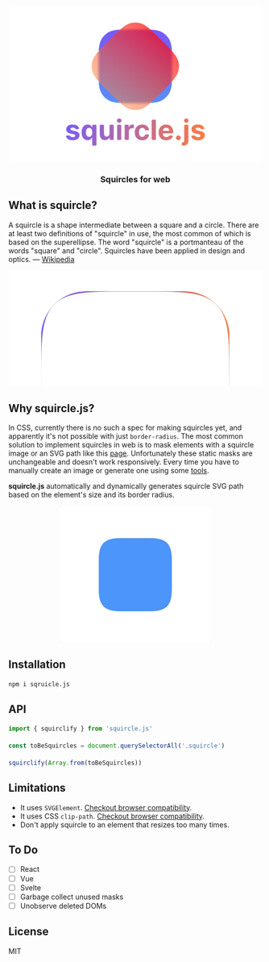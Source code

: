 <p align="center">
  <img src="./images/banner.png" width="500" />
</p>

<h3 align="center">Squircles for web</h3>

## What is squircle?

A squircle is a shape intermediate between a square and a circle. There are at least two definitions of "squircle" in use, the most common of which is based on the superellipse. The word "squircle" is a portmanteau of the words "square" and "circle". Squircles have been applied in design and optics. — [Wikipedia](https://en.wikipedia.org/wiki/Squircle)

<p align="center">
  <img src="./images/difference.png" width="600" />
</p>

## Why squircle.js?

In CSS, currently there is no such a spec for making squircles yet, and apparently it's not possible with just `border-radius`. The most common solution to implement squircles in web is to mask elements with a squircle image or an SVG path like this [page](https://apps.apple.com/kr/app/%EB%B0%B0%EB%8B%AC%EC%9D%98%EB%AF%BC%EC%A1%B1/id378084485). Unfortunately these static masks are unchangeable and doesn't work responsively. Every time you have to manually create an image or generate one using some [tools](https://squircley.app).

**squircle.js** automatically and dynamically generates squircle SVG path based on the element's size and its border radius.

<p align="center">
  <img src="./images/motion.gif" width="300" />
</p>

## Installation

```zsh
npm i sqruicle.js
```

## API

```ts
import { squirclify } from 'squircle.js'

const toBeSquircles = document.querySelectorAll('.squircle')

squirclify(Array.from(toBeSquircles))
```

## Limitations

- It uses `SVGElement`. [Checkout browser compatibility](https://caniuse.com/?search=svg).
- It uses CSS `clip-path`. [Checkout browser compatibility](https://caniuse.com/?search=clip-path).
- Don't apply squircle to an element that resizes too many times.

## To Do

- [ ] React
- [ ] Vue
- [ ] Svelte
- [ ] Garbage collect unused masks
- [ ] Unobserve deleted DOMs

## License

MIT
